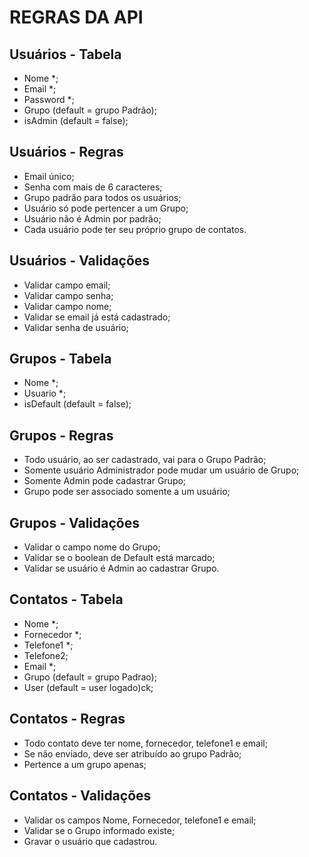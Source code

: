 # REGRAS DA API

## Usuários - Tabela

- Nome *;
- Email *;
- Password *;
- Grupo (default = grupo Padrão);
- isAdmin (default = false);
## Usuários - Regras

* Email único;
* Senha com mais de 6 caracteres;
* Grupo padrão para todos os usuários;
* Usuário só pode pertencer a um Grupo;
* Usuário não é Admin por padrão;
* Cada usuário pode ter seu próprio grupo de contatos.

## Usuários - Validações

* Validar campo email;
* Validar campo senha;
* Validar campo nome;
* Validar se email já está cadastrado;
* Validar senha de usuário;

## Grupos - Tabela

- Nome *;
- Usuario *;
- isDefault (default = false);
## Grupos - Regras

* Todo usuário, ao ser cadastrado, vai para o Grupo Padrão;
* Somente usuário Administrador pode mudar um usuário de Grupo;
* Somente Admin pode cadastrar Grupo;
* Grupo pode ser associado somente a um usuário;
## Grupos - Validações

* Validar o campo nome do Grupo;
* Validar se o boolean de Default está marcado;
* Validar se usuário é Admin ao cadastrar Grupo.

## Contatos - Tabela

- Nome *;
- Fornecedor *;
- Telefone1 *;
- Telefone2;
- Email *;
- Grupo (default = grupo Padrao);
- User (default = user logado)ck;
## Contatos - Regras

* Todo contato deve ter nome, fornecedor, telefone1 e email;
* Se não enviado, deve ser atribuído ao grupo Padrão;
* Pertence a um grupo apenas;

## Contatos - Validações

* Validar os campos Nome, Fornecedor, telefone1 e email;
* Validar se o Grupo informado existe;
* Gravar o usuário que cadastrou.
